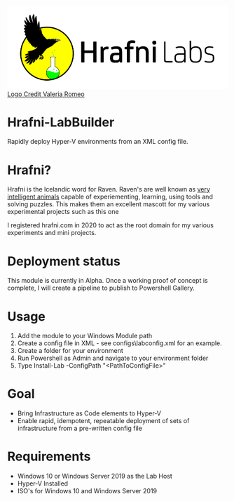 ![Hrafni Labs Logo](misc/Hrafni-labs-logo.png)
[Logo Credit Valeria Romeo](https://www.valeriaromeo.art/)
# Hrafni-LabBuilder
Rapidly deploy Hyper-V environments from an XML config file.

# Hrafni?
Hrafni is the Icelandic word for Raven. Raven's are well known as [very intelligent animals](https://www.nationalgeographic.com/news/2017/07/ravens-problem-solving-smart-birds/) capable of experiementing, learning, using tools and solving puzzles. This makes them an excellent mascott for my various experimental projects such as this one

I registered hrafni.com in 2020 to act as the root domain for my various experiments and mini projects.

# Deployment status
This module is currently in Alpha. Once a working proof of concept is complete, I will create a pipeline to publish to Powershell Gallery.

# Usage
  1. Add the module to your Windows Module path
  2. Create a config file in XML - see configs\labconfig.xml for an example.
  3. Create a folder for your environment
  4. Run Powershell as Admin and navigate to your environment folder
  4. Type Install-Lab -ConfigPath "\<PathToConfigFile>"


# Goal
  * Bring Infrastructure as Code elements to Hyper-V
  * Enable rapid, idempotent, repeatable deployment of sets of infrastructure from a pre-written config file

# Requirements
  * Windows 10 or Windows Server 2019 as the Lab Host
  * Hyper-V Installed
  * ISO's for Windows 10 and Windows Server 2019